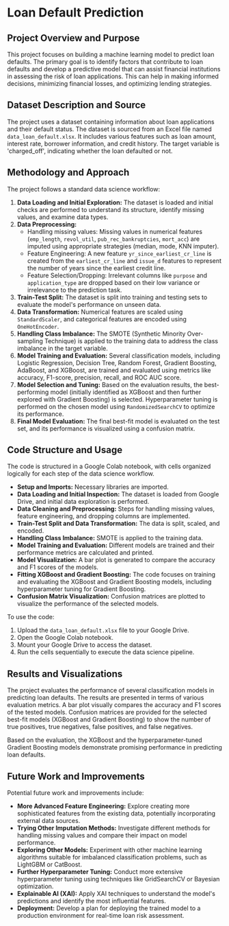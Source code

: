 # Loan Default Prediction

## Project Overview and Purpose

This project focuses on building a machine learning model to predict loan defaults. The primary goal is to identify factors that contribute to loan defaults and develop a predictive model that can assist financial institutions in assessing the risk of loan applications. This can help in making informed decisions, minimizing financial losses, and optimizing lending strategies.

## Dataset Description and Source

The project uses a dataset containing information about loan applications and their default status. The dataset is sourced from an Excel file named `data_loan_default.xlsx`. It includes various features such as loan amount, interest rate, borrower information, and credit history. The target variable is 'charged_off', indicating whether the loan defaulted or not.

## Methodology and Approach

The project follows a standard data science workflow:

1.  **Data Loading and Initial Exploration:** The dataset is loaded and initial checks are performed to understand its structure, identify missing values, and examine data types.
2.  **Data Preprocessing:**
    *   Handling missing values: Missing values in numerical features (`emp_length`, `revol_util`, `pub_rec_bankruptcies`, `mort_acc`) are imputed using appropriate strategies (median, mode, KNN imputer).
    *   Feature Engineering: A new feature `yr_since_earliest_cr_line` is created from the `earliest_cr_line` and `issue_d` features to represent the number of years since the earliest credit line.
    *   Feature Selection/Dropping: Irrelevant columns like `purpose` and `application_type` are dropped based on their low variance or irrelevance to the prediction task.
3.  **Train-Test Split:** The dataset is split into training and testing sets to evaluate the model's performance on unseen data.
4.  **Data Transformation:** Numerical features are scaled using `StandardScaler`, and categorical features are encoded using `OneHotEncoder`.
5.  **Handling Class Imbalance:** The SMOTE (Synthetic Minority Over-sampling Technique) is applied to the training data to address the class imbalance in the target variable.
6.  **Model Training and Evaluation:** Several classification models, including Logistic Regression, Decision Tree, Random Forest, Gradient Boosting, AdaBoost, and XGBoost, are trained and evaluated using metrics like accuracy, F1-score, precision, recall, and ROC AUC score.
7.  **Model Selection and Tuning:** Based on the evaluation results, the best-performing model (initially identified as XGBoost and then further explored with Gradient Boosting) is selected. Hyperparameter tuning is performed on the chosen model using `RandomizedSearchCV` to optimize its performance.
8.  **Final Model Evaluation:** The final best-fit model is evaluated on the test set, and its performance is visualized using a confusion matrix.

## Code Structure and Usage

The code is structured in a Google Colab notebook, with cells organized logically for each step of the data science workflow.

-   **Setup and Imports:** Necessary libraries are imported.
-   **Data Loading and Initial Inspection:** The dataset is loaded from Google Drive, and initial data exploration is performed.
-   **Data Cleaning and Preprocessing:** Steps for handling missing values, feature engineering, and dropping columns are implemented.
-   **Train-Test Split and Data Transformation:** The data is split, scaled, and encoded.
-   **Handling Class Imbalance:** SMOTE is applied to the training data.
-   **Model Training and Evaluation:** Different models are trained and their performance metrics are calculated and printed.
-   **Model Visualization:** A bar plot is generated to compare the accuracy and F1 scores of the models.
-   **Fitting XGBoost and Gradient Boosting:** The code focuses on training and evaluating the XGBoost and Gradient Boosting models, including hyperparameter tuning for Gradient Boosting.
-   **Confusion Matrix Visualization:** Confusion matrices are plotted to visualize the performance of the selected models.

To use the code:

1.  Upload the `data_loan_default.xlsx` file to your Google Drive.
2.  Open the Google Colab notebook.
3.  Mount your Google Drive to access the dataset.
4.  Run the cells sequentially to execute the data science pipeline.

## Results and Visualizations

The project evaluates the performance of several classification models in predicting loan defaults. The results are presented in terms of various evaluation metrics. A bar plot visually compares the accuracy and F1 scores of the tested models. Confusion matrices are provided for the selected best-fit models (XGBoost and Gradient Boosting) to show the number of true positives, true negatives, false positives, and false negatives.

Based on the evaluation, the XGBoost and the hyperparameter-tuned Gradient Boosting models demonstrate promising performance in predicting loan defaults.

## Future Work and Improvements

Potential future work and improvements include:

-   **More Advanced Feature Engineering:** Explore creating more sophisticated features from the existing data, potentially incorporating external data sources.
-   **Trying Other Imputation Methods:** Investigate different methods for handling missing values and compare their impact on model performance.
-   **Exploring Other Models:** Experiment with other machine learning algorithms suitable for imbalanced classification problems, such as LightGBM or CatBoost.
-   **Further Hyperparameter Tuning:** Conduct more extensive hyperparameter tuning using techniques like GridSearchCV or Bayesian optimization.
-   **Explainable AI (XAI):** Apply XAI techniques to understand the model's predictions and identify the most influential features.
-   **Deployment:** Develop a plan for deploying the trained model to a production environment for real-time loan risk assessment.